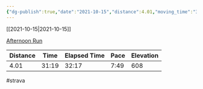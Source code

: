 ```yaml
---
{"dg-publish":true,"date":"2021-10-15","distance":4.01,"moving_time":"31:19","elapsed_time":"32:17","pace":"7:49","total_elevation_gain":608,"url":"https://www.strava.com/activities/6118789900","permalink":"/01-personal/strava/2021-10-15-afternoon-run/","dgPassFrontmatter":true}
---
```



[[2021-10-15\|2021-10-15]]

[Afternoon Run](https://www.strava.com/activities/6118789900)

| Distance | Time  | Elapsed Time | Pace | Elevation |
| -------- | ----- | ------------ | ---- | --------- |
| 4.01     | 31:19 | 32:17        | 7:49 | 608       |




#strava
